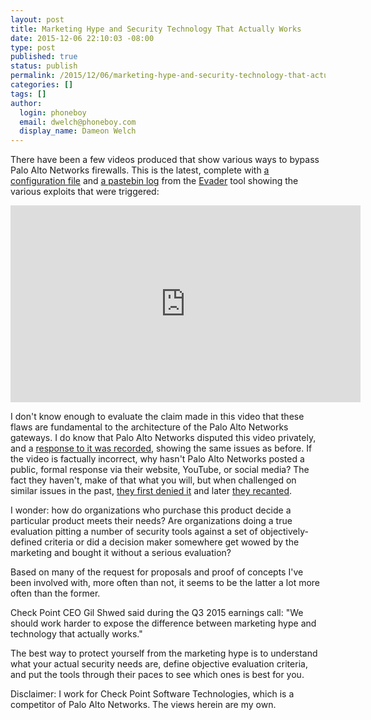 ```yaml
---
layout: post
title: Marketing Hype and Security Technology That Actually Works
date: 2015-12-06 22:10:03 -08:00
type: post
published: true
status: publish
permalink: /2015/12/06/marketing-hype-and-security-technology-that-actually-works/
categories: []
tags: []
author:
  login: phoneboy
  email: dwelch@phoneboy.com
  display_name: Dameon Welch
---
```

There have been a few videos produced that show various ways to bypass Palo Alto Networks firewalls. This is the latest, complete with [a configuration file](http://pastebin.com/PXARPh2a) and [a pastebin log](http://pastebin.com/bM3U8tba) from the [Evader](http://evader.mcafee.com/) tool showing the various exploits that were triggered:

<center><iframe width="560" height="315" src="https://www.youtube.com/embed/cp-7Tl9gl5g" frameborder="0" allowfullscreen></iframe></center>

I don't know enough to evaluate the claim made in this video that these flaws are fundamental to the architecture of the Palo Alto Networks gateways. I do know that Palo Alto Networks disputed this video privately, and a [response to it was recorded](https://www.youtube.com/watch?v=BxELhrJ09-M), showing the same issues as before. If the video is factually incorrect, why hasn't Palo Alto Networks posted a public, formal response via their website, YouTube, or social media? The fact they haven't, make of that what you will, but when challenged on similar issues in the past, [they first denied it](http://researchcenter.paloaltonetworks.com/2014/09/response-recently-released-2014-nss-next-generation-firewall-comparative-analysis/) and later [they recanted](http://researchcenter.paloaltonetworks.com/2014/10/update-recently-released-nss-next-generation-firewall-comparative-analysis/).

I wonder: how do organizations who purchase this product decide a particular product meets their needs? Are organizations doing a true evaluation pitting a number of security tools against a set of objectively-defined criteria or did a decision maker somewhere get wowed by the marketing and bought it without a serious evaluation? 

Based on many of the request for proposals and proof of concepts I've been involved with, more often than not, it seems to be the latter a lot more often than the former. 

Check Point CEO Gil Shwed said during the Q3 2015 earnings call: "We should work harder to expose the difference between marketing hype and technology that actually works." 

The best way to protect yourself from the marketing hype is to understand what your actual security needs are, define objective evaluation criteria, and put the tools through their paces to see which ones is best for you.

Disclaimer: I work for Check Point Software Technologies, which is a competitor of Palo Alto Networks. The views herein are my own.

